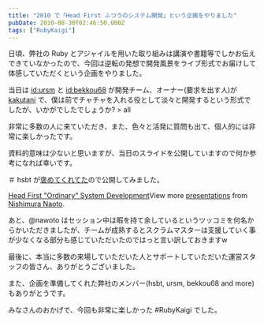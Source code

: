 ```yaml
---
title: "2010 で「Head First ふつうのシステム開発」という企画をやりました"
pubDate: 2010-08-30T02:46:50.000Z
tags: ["RubyKaigi"]
---
```


日頃、弊社の Ruby とアジャイルを用いた取り組みは講演や書籍等でしかお伝えできていなかったので、今回は逆転の発想で開発風景をライブ形式でお届けして体感していただくという企画をやりました。

当日は [id:ursm](http://blog.hatena.ne.jp/ursm/) と [id:bekkou68](http://blog.hatena.ne.jp/bekkou68/) が開発チーム、オーナー(要求を出す人)が [kakutani](http://kakutani.com) で、僕は前でチャチャを入れる役として淡々と開発するという形式でしたが、いかがでしたでしょうか? > all

非常に多数の人に来ていただき、また、色々と活発に質問も出て、個人的には非常に楽しかったです。

資料的意味は少ないと思いますが、当日のスライドを公開していますので何か参考になれば幸いです。

＃ hsbt が[褒めてくれてた](http://www.hsbt.org/diary/20100827.html#p01)ので公開してみました。

[Head First &quot;Ordinary&quot; System Development](http://www.slideshare.net/nawoto/head-first-ordinary-system-development)View more [presentations](http://www.slideshare.net/) from [Nishimura Naoto](http://www.slideshare.net/nawoto).

あと、@nawoto はセッション中は暇を持て余しているというツッコミを何名からかいただきましたが、チームが成熟するとスクラムマスターは支援していく事が少なくなる部分も感じていただいたのではっと言い訳しておきますw

最後に、本当に多数の来場していただいた人とサポートしていただいた運営スタッフの皆さん、ありがとうございました。

また、企画を準備してくれた弊社のメンバー(hsbt, ursm, bekkou68 and more)もありがとうです。

みなさんのおかげで、今回も非常に楽しかった #RubyKaigi でした。